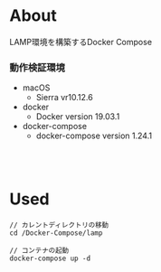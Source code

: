 # About
LAMP環境を構築するDocker Compose
<br>  
### 動作検証環境

- macOS
  - Sierra vr10.12.6
- docker
  - Docker version 19.03.1
- docker-compose
  - docker-compose version 1.24.1
<br>
<br>


# Used

```
// カレントディレクトリの移動
cd /Docker-Compose/lamp

// コンテナの起動
docker-compose up -d
```


